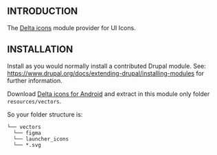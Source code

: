## INTRODUCTION

The [Delta icons](https://delta-icons.github.io/) module provider for UI Icons.

## INSTALLATION

Install as you would normally install a contributed Drupal module.
See: https://www.drupal.org/docs/extending-drupal/installing-modules for further
information.

Download [Delta icons for Android](https://github.com/Delta-Icons/android) and
extract in this module only folder `resources/vectors`.

So your folder structure is:

```
└── vectors
  └── figma
  └── launcher_icons
  └── *.svg
```

